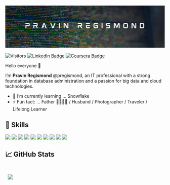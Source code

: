 ![pregismond's GitHub Banner](./assets/currentHeader.png)

![Visitors](https://api.visitorbadge.io/api/visitors?path=https%3A%2F%2Fgithub.com%2Fpregismond%2Fpregismond&countColor=%230d76a8&style=flat&labelStyle=none)
[![LinkedIn Badge](https://img.shields.io/badge/LinkedIn-Profile-informational?style=flat&logo=linkedin&logoColor=white&color=0D76A8)](https://www.linkedin.com/in/pregismond/)
[![Coursera Badge](https://img.shields.io/badge/Coursera-Profile-informational?style=flat&logo=coursera&logoColor=white&color=0D76A8)](https://www.coursera.org/learner/pregismond)

Hello everyone 👋

I’m **Pravin Regismond** @pregismond, an IT professional with a strong foundation in database administration and a passion for big data and cloud technologies.
<!--
- 👀 I’m interested in ...
- 💞️ I’m looking to collaborate on ...
- 📫 How to reach me ...
-->
- 🌱 I’m currently learning ... Snowflake
- ⚡ Fun fact: ... Father 👧🏽👧🏽 / Husband / Photographer / Traveler / Lifelong Learner

## 🧰 Skills

![](https://img.shields.io/badge/Database-Oracle-informational?style=flat&logo=oracle&logoColor=white&color=0D76A8)
![](https://img.shields.io/badge/Database-MySQL-informational?style=flat&logo=mysql&logoColor=white&color=0D76A8)
![](https://img.shields.io/badge/Database-MariaDB-informational?style=flat&logo=mariadb&logoColor=white&color=0D76A8)
![](https://img.shields.io/badge/Database-MongoDB-informational?style=flat&logo=mongodb&logoColor=white&color=0D76A8)
![](https://img.shields.io/badge/Code-Python-informational?style=flat&logo=python&logoColor=white&color=0D76A8)
![](https://img.shields.io/badge/Code-PowerShell-informational?style=flat&logo=powershell&logoColor=white&color=0D76A8)
![](https://img.shields.io/badge/Tools-Docker-informational?style=flat&logo=docker&logoColor=white&color=0D76A8)
![](https://img.shields.io/badge/Tools-Kubernetes-informational?style=flat&logo=kubernetes&logoColor=white&color=0D76A8)
![](https://img.shields.io/badge/Tools-GitHub-informational?style=flat&logo=GitHub&logoColor=white&color=0D76A8)
![](https://img.shields.io/badge/Tools-Jira-informational?style=flat&logo=Jira-Software&logoColor=white&color=0D76A8)

## 📈 GitHub Stats

<br>

<a href="https://github.com/pregismond">
  <img align="center" style="margin:0.5rem" src="https://github-readme-stats.vercel.app/api/top-langs/?username=pregismond&hide=html,css&title_color=ffffff&text_color=c9cacc&icon_color=4AB197&bg_color=1A2B34" />
</a>

<!--
<a href="https://github.com/pregismond">
  <img align="center" style="margin:0.5rem" src="https://github-readme-stats.vercel.app/api?username=pregismond&show_icons=true&line_height=27&count_private=true&title_color=ffffff&text_color=c9cacc&icon_color=4AB097&bg_color=1A2B34" alt="Pravin's GitHub Stats" />
</a>
-->
<br>
<br>
